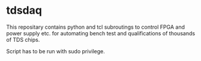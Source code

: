 # tdsdaq

This repositary contains python and tcl subroutings to control FPGA and power supply etc. for automating bench test and qualifications of thousands of TDS chips.

Script has to be run with sudo privilege.

